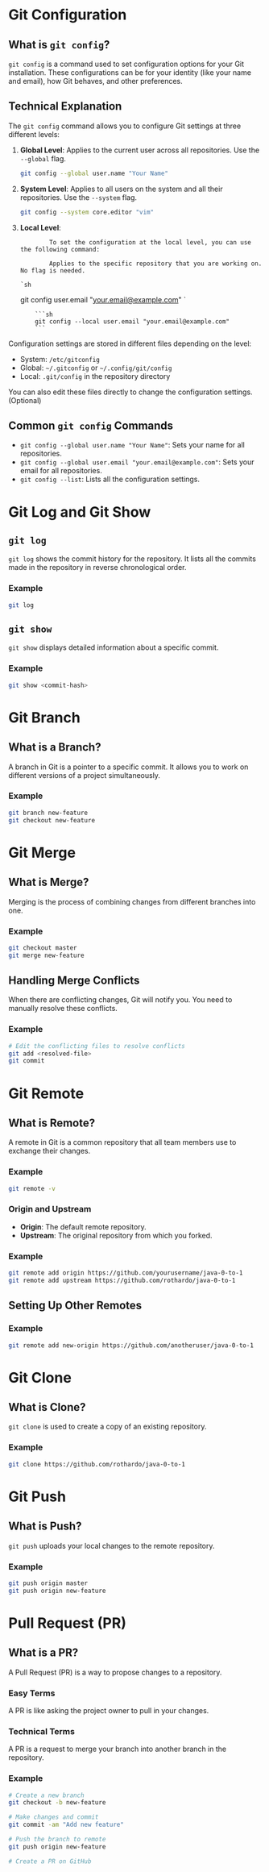 # Git Configuration

## What is `git config`?

`git config` is a command used to set configuration options for your Git installation. These configurations can be for your identity (like your name and email), how Git behaves, and other preferences.

## Technical Explanation

The `git config` command allows you to configure Git settings at three different levels:

1.  **Global Level**: Applies to the current user across all repositories. Use the `--global` flag.
    ```sh
    git config --global user.name "Your Name"
    ```
2.  **System Level**: Applies to all users on the system and all their repositories. Use the `--system` flag.

    ```sh
    git config --system core.editor "vim"
    ```

3.  **Local Level**:

                To set the configuration at the local level, you can use the following command:

                Applies to the specific repository that you are working on. No flag is needed.

        `sh

    git config user.email "your.email@example.com"
    `

            ```sh
            git config --local user.email "your.email@example.com"
            ```

Configuration settings are stored in different files depending on the level:

- System: `/etc/gitconfig`
- Global: `~/.gitconfig` or `~/.config/git/config`
- Local: `.git/config` in the repository directory

You can also edit these files directly to change the configuration settings.(Optional)

## Common `git config` Commands

- `git config --global user.name "Your Name"`: Sets your name for all repositories.
- `git config --global user.email "your.email@example.com"`: Sets your email for all repositories.
- `git config --list`: Lists all the configuration settings.

# Git Log and Git Show

## `git log`

`git log` shows the commit history for the repository.
It lists all the commits made in the repository in reverse chronological order.

### Example

```sh
git log
```

## `git show`

`git show` displays detailed information about a specific commit.

### Example

```sh
git show <commit-hash>
```

# Git Branch

## What is a Branch?

A branch in Git is a pointer to a specific commit. It allows you to work on different versions of a project simultaneously.

### Example

```sh
git branch new-feature
git checkout new-feature
```

# Git Merge

## What is Merge?

Merging is the process of combining changes from different branches into one.

### Example

```sh
git checkout master
git merge new-feature
```

## Handling Merge Conflicts

When there are conflicting changes, Git will notify you. You need to manually resolve these conflicts.

### Example

```sh
# Edit the conflicting files to resolve conflicts
git add <resolved-file>
git commit
```

# Git Remote

## What is Remote?

A remote in Git is a common repository that all team members use to exchange their changes.

### Example

```sh
git remote -v
```

### Origin and Upstream

- **Origin**: The default remote repository.
- **Upstream**: The original repository from which you forked.

### Example

```sh
git remote add origin https://github.com/yourusername/java-0-to-1
git remote add upstream https://github.com/rothardo/java-0-to-1
```

## Setting Up Other Remotes

### Example

```sh
git remote add new-origin https://github.com/anotheruser/java-0-to-1
```

# Git Clone

## What is Clone?

`git clone` is used to create a copy of an existing repository.

### Example

```sh
git clone https://github.com/rothardo/java-0-to-1
```

# Git Push

## What is Push?

`git push` uploads your local changes to the remote repository.

### Example

```sh
git push origin master
git push origin new-feature
```

# Pull Request (PR)

## What is a PR?

A Pull Request (PR) is a way to propose changes to a repository.

### Easy Terms

A PR is like asking the project owner to pull in your changes.

### Technical Terms

A PR is a request to merge your branch into another branch in the repository.

### Example

```sh
# Create a new branch
git checkout -b new-feature

# Make changes and commit
git commit -am "Add new feature"

# Push the branch to remote
git push origin new-feature

# Create a PR on GitHub
```
